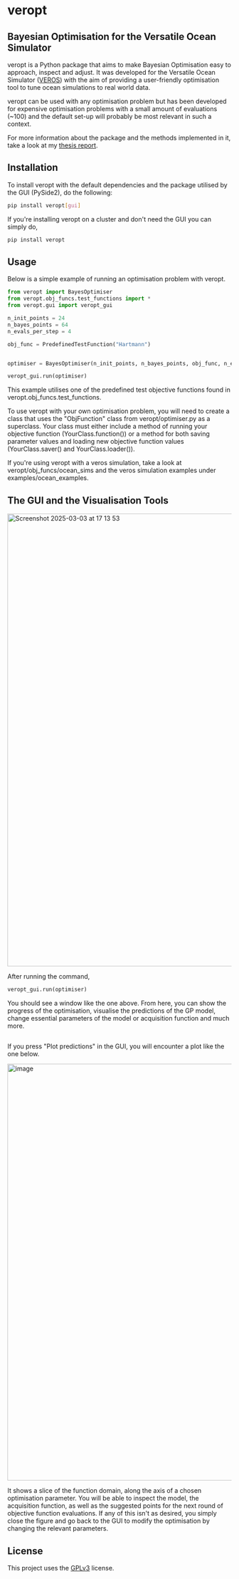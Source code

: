 
# veropt

## Bayesian Optimisation for the Versatile Ocean Simulator

veropt is a Python package that aims to make Bayesian Optimisation easy to approach, inspect and adjust. It was developed for the Versatile Ocean Simulator ([VEROS](https://veros.readthedocs.io/en/latest/)) with the aim of providing a user-friendly optimisation tool to tune ocean simulations to real world data. 

veropt can be used with any optimisation problem but has been developed for expensive optimisation problems with a small amount of evaluations (~100) and the default set-up will probably be most relevant in such a context.

For more information about the package and the methods implemented in it, take a look at my [thesis report](https://nbi.ku.dk/english/theses/masters-theses/ida_lei_stoustrup/Ida_Stoustrup_MSc_Thesis.pdf). 

## Installation

To install veropt with the default dependencies and the package utilised by the GUI (PySide2), do the following:

```bash
pip install veropt[gui]
```

If you're installing veropt on a cluster and don't need the GUI you can simply do,

```bash
pip install veropt
```


## Usage

Below is a simple example of running an optimisation problem with veropt. 

```python
from veropt import BayesOptimiser
from veropt.obj_funcs.test_functions import *
from veropt.gui import veropt_gui

n_init_points = 24
n_bayes_points = 64
n_evals_per_step = 4

obj_func = PredefinedTestFunction("Hartmann")


optimiser = BayesOptimiser(n_init_points, n_bayes_points, obj_func, n_evals_per_step=n_evals_per_step)

veropt_gui.run(optimiser)
```

This example utilises one of the predefined test objective functions found in veropt.obj_funcs.test_functions. 

To use veropt with your own optimisation problem, you will need to create a class that uses the "ObjFunction" class from veropt/optimiser.py as a superclass. Your class must either include a method of running your objective function (YourClass.function()) or a method for both saving parameter values and loading new objective function values (YourClass.saver() and YourClass.loader()).

If you're using veropt with a veros simulation, take a look at veropt/obj_funcs/ocean_sims and the veros simulation examples under examples/ocean_examples.

## The GUI and the Visualisation Tools

<img width="1017" alt="Screenshot 2025-03-03 at 17 13 53" src="https://github.com/user-attachments/assets/f5fe7619-7e47-4746-a01e-2babbf3c7f89" />

After running the command,


```python
veropt_gui.run(optimiser)
```

You should see a window like the one above. From here, you can show the progress of the optimisation, visualise the predictions of the GP model, change essential parameters of the model or acquisition function and much more. 

##

If you press "Plot predictions" in the GUI, you will encounter a plot like the one below. 

<img width="936" alt="image" src="https://github.com/user-attachments/assets/2bceea4f-5d26-4707-8ed3-93d135c8642d" />

It shows a slice of the function domain, along the axis of a chosen optimisation parameter. You will be able to inspect the model, the acquisition function, as well as the suggested points for the next round of objective function evaluations. If any of this isn't as desired, you simply close the figure and go back to the GUI to modify the optimisation by changing the relevant parameters.

## License

This project uses the [GPLv3](https://choosealicense.com/licenses/gpl-3.0/) license.

